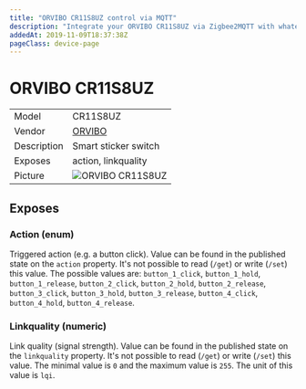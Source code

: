 ```yaml
---
title: "ORVIBO CR11S8UZ control via MQTT"
description: "Integrate your ORVIBO CR11S8UZ via Zigbee2MQTT with whatever smart home infrastructure you are using without the vendor's bridge or gateway."
addedAt: 2019-11-09T18:37:38Z
pageClass: device-page
---
```


<!-- !!!! -->
<!-- ATTENTION: This file is auto-generated through docgen! -->
<!-- You can only edit the "Notes"-Section between the two comment lines "Notes BEGIN" and "Notes END". -->
<!-- Do not use h1 or h2 heading within "## Notes"-Section. -->
<!-- !!!! -->

# ORVIBO CR11S8UZ

|     |     |
|-----|-----|
| Model | CR11S8UZ  |
| Vendor  | [ORVIBO](/supported-devices/#v=ORVIBO)  |
| Description | Smart sticker switch |
| Exposes | action, linkquality |
| Picture | ![ORVIBO CR11S8UZ](https://www.zigbee2mqtt.io/images/devices/CR11S8UZ.png) |


<!-- Notes BEGIN: You can edit here. Add "## Notes" headline if not already present. -->


<!-- Notes END: Do not edit below this line -->




## Exposes

### Action (enum)
Triggered action (e.g. a button click).
Value can be found in the published state on the `action` property.
It's not possible to read (`/get`) or write (`/set`) this value.
The possible values are: `button_1_click`, `button_1_hold`, `button_1_release`, `button_2_click`, `button_2_hold`, `button_2_release`, `button_3_click`, `button_3_hold`, `button_3_release`, `button_4_click`, `button_4_hold`, `button_4_release`.

### Linkquality (numeric)
Link quality (signal strength).
Value can be found in the published state on the `linkquality` property.
It's not possible to read (`/get`) or write (`/set`) this value.
The minimal value is `0` and the maximum value is `255`.
The unit of this value is `lqi`.

